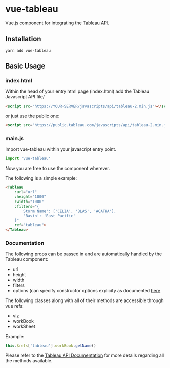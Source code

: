 # vue-tableau
Vue.js component for integrating the [Tableau API](https://onlinehelp.tableau.com/current/api/js_api/en-us/JavaScriptAPI/js_api_ref.htm).

## Installation
```
yarn add vue-tableau
```

## Basic Usage
### index.html
Within the head of your entry html page (index.html) add the Tableau Javascript API file/
``` html
<script src="https://YOUR-SERVER/javascripts/api/tableau-2.min.js"></script>
```
or just use the public one:
``` html
<script src="https://public.tableau.com/javascripts/api/tableau-2.min.js"></script>
```

### main.js
Import vue-tableau within your javascript entry point.
``` javascript
import 'vue-tableau'
```
Now you are free to use the component wherever.

The following is a simple example:
``` html
<Tableau 
    :url="url" 
    :height="1000" 
    :width="1000" 
    :filters="{
        Storm Name': ['CELIA', 'BLAS', 'AGATHA'],
        'Basin': 'East Pacific'
    }" 
    ref="tableau">
</Tableau>
```

### Documentation
The following props can be passed in and are automatically handled by the Tableau component:
- url
- height
- width
- filters
- options (can specify constructor options explicity as documented [here](https://onlinehelp.tableau.com/current/api/js_api/en-us/JavaScriptAPI/js_api_ref.htm#ref_head_9)

The following classes along with all of their methods are accessible through vue refs:

- viz
- workBook
- workSheet

Example:
``` javascript
this.$refs['tableau'].workBook.getName() 
```

Please refer to the [Tableau API Documentation](https://onlinehelp.tableau.com/current/api/js_api/en-us/JavaScriptAPI/js_api_ref.htm) for more details regarding all the methods available.

